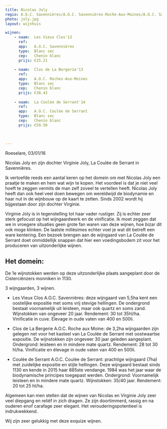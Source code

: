 ```yaml
---
title: Nicolas Joly
regio: A.O.C. Savennières/A.O.C. Savennières-Roche-Aux-Moines/A.O.C. Savennières-Coulée de Serrant
photo: joly.jpg
layout: wijnhuis 

wijnen:
    - naam:  Les Vieux Clos'13
      ref:   
      app:   A.O.C. Savennières
      type:  Blanc sec
      cep:   Chenin blanc
      prijs: €25.21
      
    - naam:  Clos de La Bergerie'13
      ref:   
      app:   A.O.C. Roches-Aux-Moines
      type:  Blanc sec
      cep:   Chenin blanc
      prijs: €38.43
      
    - naam:  La Coulée de Serrant'14
      ref:   
      app:   A.O.C. Coulée de Serrant
      type:  Blanc sec
      cep:   Chenin blanc
      prijs: €59.50
      
      
     
---
```

Roeselare, 03/01/16

Nicolas Joly en zijn dochter Virginie Joly, La Coulée de Serrant in Savennières.

Ik vertoefde reeds een aantal keren op het domein om met Nicolas Joly een praatje te maken en hem wat wijn te kopen. Het voordeel is dat je niet veel hoeft 
te zeggen vermits de man zelf zoveel te vertellen heeft. Nicolas Joly heeft dan ook heel veel doen bewegen om wereldwijd de biodynamie en haar nut in de wijnbouw 
op de kaart te zetten. Sinds 2002 wordt hij bijgestaan door zijn dochter Virginie.

Virginie Joly is in tegenstelling tot haar vader rustiger. Zij is echter zeer sterk gefocust op het wijngaardwerk en de vinificatie. Ik moet zeggen dat we in 
vroegere situaties geen grote fan waren van deze wijnen, hoe bizar dit ook moge klinken. De laatste millésimes echter voel je wat dit betreft een ware kentering.
Een bezoek brengen aan de wijngaard van La Coulée de Serrant doet onmiddellijk snappen dat hier een voedingsbodem zit voor het produceren van uitzonderlijke wijnen.

Het domein:
-----------
De 1e wijnstokken werden op deze uitzonderlijke plaats aangeplant door de Cisterciënzers monniken in 1130.

3 wijngaarden, 3 wijnen.

* Les Vieux Clos A.O.C. Savennières: deze wijngaard van 5,5ha kent een oostelijke expositie met soms vrij stevige hellingen. 
De ondergrond bestaat voornamelijk uit leisteen, maar ook quartz en soms zand. Wijnstokken van ongeveer 20 jaar. Rendement: 30 tot 35hl/ha.
Vinificatie in cuve. Elevage in oude vaten van 400 en 500li.

* Clos de La Bergerie A.O.C. Roche aux Moine: de 3,2ha wijngaarden zijn gelegen net voor het kasteel van La Coulée de Serrant met oostwaartse expositie.
De wijnstokken zijn ongeveer 30 jaar geleden aangeplant. Ondergrond: leisteen en in mindere mate quartz. Rendement: 28 tot 30 hl/ha.
Vinificatie en élevage in oude vaten van 400 en 500li.

* Coulée de Serrant A.O.C. Coulée de Serrant: prachtige wijngaard (7ha) met zuidelijke expositie en stijle hellingen. Deze wijngaard bestaat sinds 1130 en
kende in 2015 haar 885ste vendange. 1984 was het jaar waar de biodynamische principes toegepast werden.
Ondergrond: Voornamelijk leisteen en in mindere mate quartz. Wijnstokken: 35/40 jaar. Rendement: 20 tot 25 hl/ha.

Algemeen kan men stellen dat de wijnen van Nicolas en Virginie Joly zeer veel diepgang en reliëf in zich dragen. 
Ze zijn doortimmerd, rassig en na ouderen enof carafage zeer elegant. Het verouderingspotentieel is indrukwekkend.

Wij zijn zeer gelukkig met deze exquize wijnen.
